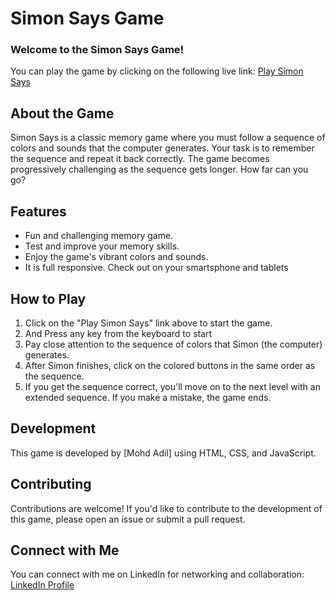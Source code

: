 # Simon Says Game

### Welcome to the Simon Says Game!

You can play the game by clicking on the following live link:  [Play Simon Says](https://adilsiddiqui70786.github.io/SimonSaysGame/)

## About the Game

Simon Says is a classic memory game where you must follow a sequence of colors and sounds that the computer generates. Your task is to remember the sequence and repeat it back correctly. The game becomes progressively challenging as the sequence gets longer. How far can you go?

## Features

- Fun and challenging memory game.
- Test and improve your memory skills.
- Enjoy the game's vibrant colors and sounds.
- It is full responsive. Check out on your smartsphone and tablets

## How to Play

1. Click on the "Play Simon Says" link above to start the game.
2. And Press any key from the keyboard to start 
3. Pay close attention to the sequence of colors that Simon (the computer) generates.
4. After Simon finishes, click on the colored buttons in the same order as the sequence.
5. If you get the sequence correct, you'll move on to the next level with an extended sequence. If you make a mistake, the game ends.

## Development

This game is developed by [Mohd Adil] using HTML, CSS, and JavaScript.

## Contributing

Contributions are welcome! If you'd like to contribute to the development of this game, please open an issue or submit a pull request.

## Connect with Me

You can connect with me on LinkedIn for networking and collaboration: [LinkedIn Profile](https://www.linkedin.com/in/adilsiddiqui70786/)


